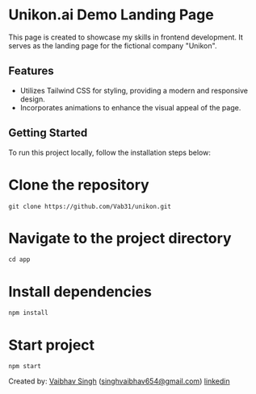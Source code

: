 # Unikon.ai Demo Landing Page

This page is created to showcase my skills in frontend development. It serves as the landing page for the fictional company "Unikon". 

## Features

- Utilizes Tailwind CSS for styling, providing a modern and responsive design.
- Incorporates animations to enhance the visual appeal of the page.

## Getting Started

To run this project locally, follow the installation steps below:


# Clone the repository
```
git clone https://github.com/Vab31/unikon.git
```
# Navigate to the project directory
```
cd app
```
# Install dependencies
```
npm install
```
# Start project
```
npm start
```
Created by: [Vaibhav Singh](https://github.com/Vab31)
(singhvaibhav654@gmail.com)
[linkedin](https://www.linkedin.com/in/vaibhav-singh10)
